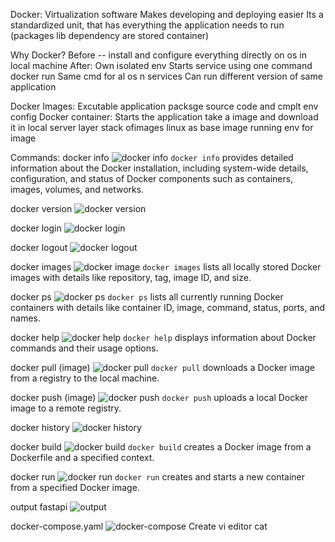 Docker: 
 Virtualization software
 Makes developing and deploying easier 
 Its a standardized unit, that has everything the application needs to run (packages lib dependency are stored container)

Why Docker? 
Before -- install and configure everything directly on os in local machine
After: Own isolated env Starts service using one command docker run
       Same cmd for al os n services Can run different version of same application

Docker Images:
Excutable application packsge source code and cmplt env config
Docker container:
Starts the application take a image and download it in local server layer stack ofimages linux as base image running env for image

Commands: 
docker info 
![docker info](<docker info.PNG>)
`docker info` provides detailed information about the Docker installation, including system-wide details, configuration, and status of Docker components such as containers, images, volumes, and networks.

docker version
![docker version](img7.PNG)

docker login
![docker login](login.PNG)

docker logout
![docker logout](logout.PNG)

docker images
![docker image](images.PNG)
`docker images` lists all locally stored Docker images with details like repository, tag, image ID, and size.

docker ps
![docker ps](ps.PNG)
`docker ps` lists all currently running Docker containers with details like container ID, image, command, status, ports, and names.

docker help
![docker help](help.PNG)
`docker help` displays information about Docker commands and their usage options.

docker pull (image)
![docker pull](<img 10.PNG>)
`docker pull` downloads a Docker image from a registry to the local machine.

docker push (image)
![docker push](push.PNG)
`docker push` uploads a local Docker image to a remote registry.

docker history
![docker history](history.PNG)

docker build
![docker build](img4.PNG)
`docker build` creates a Docker image from a Dockerfile and a specified context.

docker run
![docker run](img5.PNG)
`docker run` creates and starts a new container from a specified Docker image.

output fastapi
![output](output.PNG)

docker-compose.yaml
![docker-compose](<img 14.PNG>)
Create
vi editor
cat
